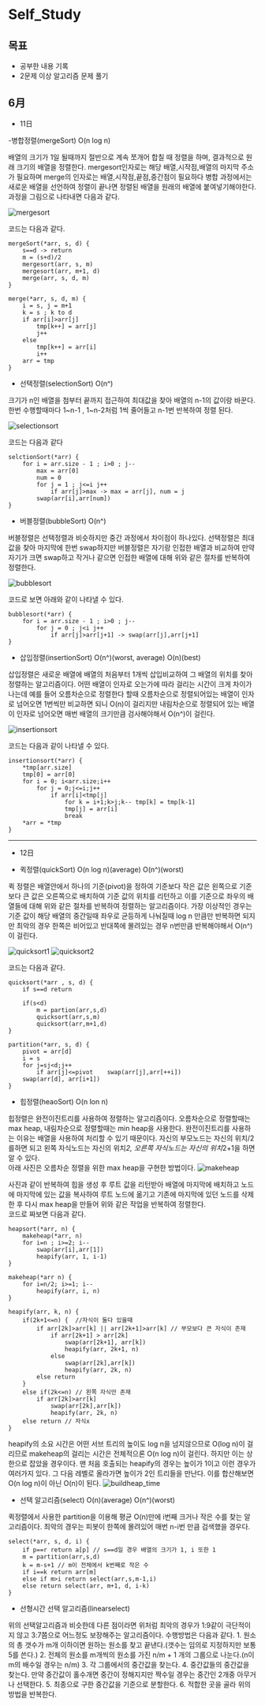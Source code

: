 # Self_Study
## 목표
* 공부한 내용 기록
* 2문제 이상 알고리즘 문제 풀기

## 6月

* 11日

-병합정렬(mergeSort) O(n log n)

배열의 크기가 1일 될때까지 절반으로 계속 쪼개어 합칠 때 정렬을 하며, 결과적으로 원래 크기의 배열을 정렬한다.
mergesort인자로는 해당 배열,시작점,배열의 마지막 주소가 필요하며 merge의 인자로는 배열,시작점,끝점,중간점이 필요하다
병합 과정에서는 새로운 배열을 선언하여 정렬이 끝나면 정렬된 배열을 원래의 배열에 붙여넣기해야한다.
과정을 그림으로 나타내면 다음과 같다.

![mergesort](./img/merge_sort.jpg)

코드는 다음과 같다.
```
mergeSort(*arr, s, d) {
    s==d -> return
    m = (s+d)/2
    mergesort(arr, s, m)
    mergesort(arr, m+1, d)
    merge(arr, s, d, m)
}

merge(*arr, s, d, m) {
    i = s, j = m+1
    k = s ; k to d
    if arr[i]>arr[j]
        tmp[k++] = arr[j]
        j++
    else
        tmp[k++] = arr[i]
        i++
    arr = tmp
}
```

- 선택정렬(selectionSort) O(n^)

크기가 n인 배열을 첨부터 끝까지 접근하여 최대값을 찾아 배열의 n-1의 값이랑 바꾼다. 한번 수행할때마다 1~n-1 , 1~n-2처럼 1씩 줄어들고
n-1번 반복하여 정렬 된다.

![selectionsort](./img/selection_sort.jpg)

코드는 다음과 같다
```
selctionSort(*arr) {
    for i = arr.size - 1 ; i>0 ; j--
        max = arr[0]
        num = 0
        for j = 1 ; j<=i j++
            if arr[j]>max -> max = arr[j], num = j
        swap(arr[i],arr[num])
}
```

- 버블정렬(bubbleSort) O(n^)

버블정렬은 선택정렬과 비슷하지만 중간 과정에서 차이점이 하나있다. 선택정렬은 최대값을 찾아 마지막에 한번 swap하지만 버블정렬은 자기랑
인접한 배열과 비교하여 만약 자기가 크면 swap하고 작거나 같으면 인접한 배열에 대해 위와 같은 절차를 반복하여 정렬한다.

![bubblesort](./img/bubble_sort.jpg)

코드로 보면 아래와 같이 나타낼 수 있다.
```
bubblesort(*arr) {
    for i = arr.size - 1 ; i>0 ; j--
        for j = 0 ; j<i j++
            if arr[j]>arr[j+1] -> swap(arr[j],arr[j+1]
}
```

- 삽입정렬(insertionSort) O(n^)(worst, average)  O(n)(best)

삽입정렬은 새로운 배열에 배열의 처음부터 1개씩 삽입비교하여 그 배열의 위치를 찾아 정렬하는 알고리즘이다.
어떤 배열이 인자로 오는가에 따라 걸리는 시간이 크게 차이가 나는데 예를 들어 오름차순으로 정렬한다 할때 오름차순으로 정렬되어있는 배열이
인자로 넘어오면 1번씩만 비교하면 되니 O(n)이 걸리지만 내림차순으로 정렬되어 있는 배열이 인자로 넘어오면 매번 배열의 크기만큼 검사해야해서
O(n^)이 걸린다.

![insertionsort](./img/insertion_sort.jpg)

코드는 다음과 같이 나타낼 수 있다.
```
insertionsort(*arr) {
    *tmp[arr.size]
    tmp[0] = arr[0]
    for i = 0; i<arr.size;i++
        for j = 0;j<=i;j++
            if arr[i]<tmp[j]
                for k = i+1;k>j;k-- tmp[k] = tmp[k-1]
                tmp[j] = arr[i]
                break
    *arr = *tmp
}
```

---
* 12日

- 퀵정렬(quickSort) O(n log n)(average) O(n^)(worst)

퀵 정렬은 배열안에서 하나의 기준(pivot)을 정하여 기준보다 작은 값은 왼쪽으로 기준보다 큰 값은 오른쪽으로 배치하여 기준 값의 위치를 리턴하고 이를 기준으로 좌우의 배열들에 대해 위와 같은 절차를 반복하여 정렬하는 알고리즘이다. 가장 이상적인 경우는 기준 값이 해당 배열의 중간일때 좌우로 균등하게 나눠질때 log n 만큼만 반복하면 되지만 최악의 경우 한쪽은 비어있고 반대쪽에 몰려있는 경우 n번만큼 반복해야해서 O(n^)이 걸린다.

![quicksort1](./img/quick_sort1.jpg)
![quicksort2](./img/quick_sort2.jpg)

코드는 다음과 같다.
```
quicksort(*arr , s, d) {
    if s==d return

    if(s<d)
        m = partion(arr,s,d)
        quicksort(arr,s,m)
        quicksort(arr,m+1,d)
}

partition(*arr, s, d) {
    pivot = arr[d]
    i = s
    for j=sj<d;j++
        if arr[j]<=pivot    swap(arr[j],arr[++i]) 
    swap(arr[d], arr[i+1])
}

```

- 힙정렬(heaoSort) O(n lon n)

힙정렬은 완전이진트리를 사용하여 정렬하는 알고리즘이다. 오름차순으로 정렬할때는 max heap, 내림차순으로 정렬할때는 min heap을 사용한다. 완전이진트리를 사용하는 이유는 배열을 사용하여 처리할 수 있기 때문이다.
자신의 부모노드는 자신의 위치/2를하면 되고 왼쪽 자식노드는 자신의 위치*2, 오른쪽 자식노드는 자신의 위치*2+1을 하면 알 수 있다.  
아래 사진은 오름차순 정렬을 위한 max heap을 구현한 방법이다.
![makeheap](./img/make_heap.jpg)

사진과 같이 반복하여 힙을 생성 후 루트 값을 리턴받아 배열에 마지막에 배치하고 노드에 마지막에 있는 값을 복사하여 루트 노드에 옮기고 기존에 마지막에 있던 노드를 삭제한 후 다시 max heap을 만들어 위와 같은 작업을 반복하여 정렬한다.  
코드로 짜보면 다음과 같다.
```
heapsort(*arr, n) {
    makeheap(*arr, n)
    for i=n ; i>=2; i--
        swap(arr[i],arr[1])
        heapify(arr, 1, i-1)
}

makeheap(*arr n) {
    for i=n/2; i>=1; i--
        heapify(arr, i, n)
}

heapify(arr, k, n) {
    if(2k+1<=n) {  //자식이 둘다 있을때
        if arr[2k]>arr[k] || arr[2k+1]>arr[k] // 부모보다 큰 자식이 존재
            if arr[2k+1] > arr[2k] 
                swap(arr[2k+1], arr[k])
                heapify(arr, 2k+1, n)
            else
                swap(arr[2k],arr[k])
                heapify(arr, 2k, n)
        else return
    }
    else if(2k<=n) // 왼쪽 자식만 존재
        if arr[2k]>arr[k]
            swap(arr[2k],arr[k])
            heapify(arr, 2k, n)
    else return // 자식x
}
```
heapify의 소요 시간은 어떤 서브 트리의 높이도  log n을 넘지않으므로 O(log n)이 걸리므로 makeheap의 걸리는 시간은 전체적으론 O(n log n)이 걸린다. 하지만 이는 상한으로 잡았을 경우이다.
맨 처음 호출되는 heapify의 경우는 높이가 1이고 이런 경우가 여러가지 있다. 그 다음 레벨로 올라가면 높이가 2인 트리들을 만난다. 이를 합산해보면 O(n log n)이 아닌 O(n)이 된다.
![buildheap_time](./img/buildheap_time.jpg)

- 선택 알고리즘(select)   O(n)(average) O(n^)(worst)

퀵정렬에서 사용한 partition을 이용해 평균 O(n)만에 i번째 크거나 작은 수를 찾는 알고리즘이다. 최악의 경우는 피봇이 한쪽에 몰려있어 매번 n-i번 만큼 검색했을 경우다.

```
select(*arr, s, d, i) {
    if p==r return a[p] // s==d일 경우 배열의 크기가 1, i 또한 1
    m = partition(arr,s,d)
    k = m-s+1 // m이 전체에서 k번째로 작은 수
    if i==k return arr[m]
    else if m>i return select(arr,s,m-1,i)
    else return select(arr, m+1, d, i-k)
}
```

- 선형시간 선택 알고리즘(linearselect)

위의 선택알고리즘과 비슷한데 다른 점이라면 위처럼 최악의 경우가 1:9같이 극단적이지 않고 3:7쯤으로 어느정도 보장해주는 알고리즘이다. 수행방법은 다음과 같다.
    1. 원소의 총 갯수가 m개 이하이면 원하는 원소를 찾고 끝낸다.(갯수는 임의로 지정하지만 보통 5를 쓴다.)
    2. 전체의 원소를 m개씩의 원소를 가진 n/m + 1 개의 그룹으로 나눈다.(n이 m의 배수일 경우는 n/m)
    3. 각 그룹에서의 중간값을 찾는다.
    4. 중간값들의 중간값을 찾는다. 만약 중간값이 홀수개면 중간이 정해지지만 짝수일 경우는 중간인 2개중 아무거나 선택한다.
    5. 최종으로 구한 중간값을 기준으로 분할한다.
    6. 적합한 곳을 골라 위의 방법을 반복한다.

